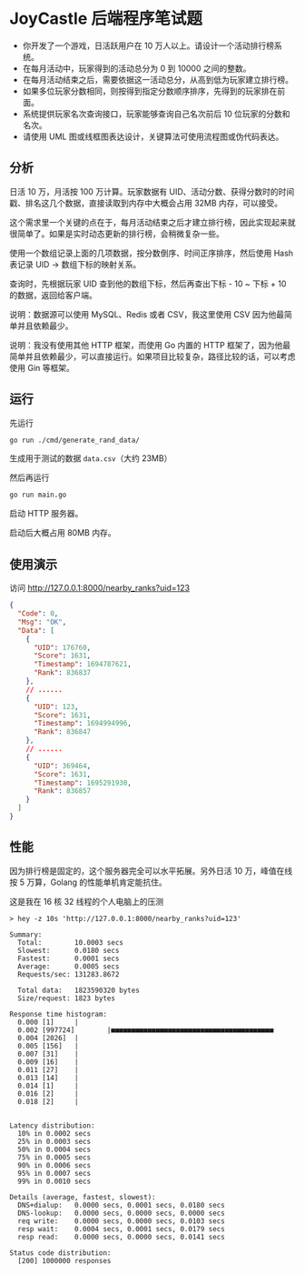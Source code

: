 # JoyCastle 后端程序笔试题

* 你开发了一个游戏，日活跃用户在 10 万人以上。请设计一个活动排行榜系统。
* 在每月活动中，玩家得到的活动总分为 0 到 10000 之间的整数。
* 在每月活动结束之后，需要依据这一活动总分，从高到低为玩家建立排行榜。
* 如果多位玩家分数相同，则按得到指定分数顺序排序，先得到的玩家排在前面。
* 系统提供玩家名次查询接口，玩家能够查询自己名次前后 10 位玩家的分数和名次。
* 请使用 UML 图或线框图表达设计，关键算法可使用流程图或伪代码表达。

## 分析

日活 10 万，月活按 100 万计算。玩家数据有 UID、活动分数、获得分数时的时间戳、排名这几个数据，直接读取到内存中大概会占用 32MB 内存，可以接受。

这个需求里一个关键的点在于，每月活动结束之后才建立排行榜，因此实现起来就很简单了。如果是实时动态更新的排行榜，会稍微复杂一些。

使用一个数组记录上面的几项数据，按分数倒序、时间正序排序，然后使用 Hash 表记录 UID -> 数组下标的映射关系。

查询时，先根据玩家 UID 查到他的数组下标，然后再查出下标 - 10 ~ 下标 + 10 的数据，返回给客户端。

说明：数据源可以使用 MySQL、Redis 或者 CSV，我这里使用 CSV 因为他最简单并且依赖最少。

说明：我没有使用其他 HTTP 框架，而使用 Go 内置的 HTTP 框架了，因为他最简单并且依赖最少，可以直接运行。如果项目比较复杂，路径比较的话，可以考虑使用 Gin 等框架。

## 运行

先运行

```bash
go run ./cmd/generate_rand_data/
```

生成用于测试的数据 `data.csv`（大约 23MB）

然后再运行

```bash
go run main.go
```

启动 HTTP 服务器。

启动后大概占用 80MB 内存。

## 使用演示

访问 http://127.0.0.1:8000/nearby_ranks?uid=123

```json
{
  "Code": 0,
  "Msg": "OK",
  "Data": [
    {
      "UID": 176760,
      "Score": 1631,
      "Timestamp": 1694787621,
      "Rank": 836837
    },
    // ......
    {
      "UID": 123,
      "Score": 1631,
      "Timestamp": 1694994996,
      "Rank": 836847
    },
    // ......
    {
      "UID": 369464,
      "Score": 1631,
      "Timestamp": 1695291930,
      "Rank": 836857
    }
  ]
}
```

## 性能

因为排行榜是固定的，这个服务器完全可以水平拓展。另外日活 10 万，峰值在线按 5 万算，Golang 的性能单机肯定能抗住。

这是我在 16 核 32 线程的个人电脑上的压测

```plain
> hey -z 10s 'http://127.0.0.1:8000/nearby_ranks?uid=123'

Summary:
  Total:        10.0003 secs
  Slowest:      0.0180 secs
  Fastest:      0.0001 secs
  Average:      0.0005 secs
  Requests/sec: 131283.8672
  
  Total data:   1823590320 bytes
  Size/request: 1823 bytes

Response time histogram:
  0.000 [1]     |
  0.002 [997724]        |■■■■■■■■■■■■■■■■■■■■■■■■■■■■■■■■■■■■■■■■
  0.004 [2026]  |
  0.005 [156]   |
  0.007 [31]    |
  0.009 [16]    |
  0.011 [27]    |
  0.013 [14]    |
  0.014 [1]     |
  0.016 [2]     |
  0.018 [2]     |


Latency distribution:
  10% in 0.0002 secs
  25% in 0.0003 secs
  50% in 0.0004 secs
  75% in 0.0005 secs
  90% in 0.0006 secs
  95% in 0.0007 secs
  99% in 0.0010 secs

Details (average, fastest, slowest):
  DNS+dialup:   0.0000 secs, 0.0001 secs, 0.0180 secs
  DNS-lookup:   0.0000 secs, 0.0000 secs, 0.0000 secs
  req write:    0.0000 secs, 0.0000 secs, 0.0103 secs
  resp wait:    0.0004 secs, 0.0001 secs, 0.0179 secs
  resp read:    0.0000 secs, 0.0000 secs, 0.0141 secs

Status code distribution:
  [200] 1000000 responses
```
